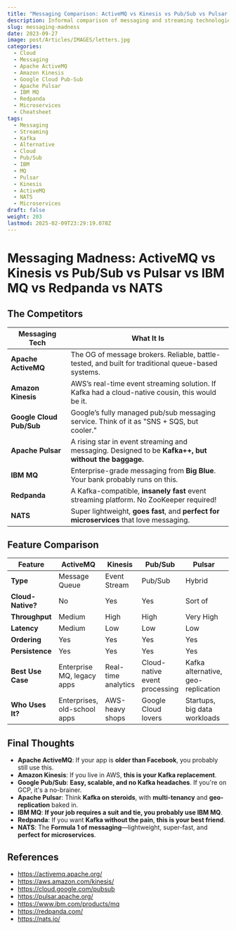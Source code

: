 ```yaml
---
title: "Messaging Comparison: ActiveMQ vs Kinesis vs Pub/Sub vs Pulsar vs IBM MQ vs Redpanda vs NATS"
description: Informal comparison of messaging and streaming technologies, including Apache ActiveMQ, Amazon Kinesis, Google Cloud Pub/Sub, Apache Pulsar, IBM MQ, Redpanda, and NATS.
slug: messaging-madness
date: 2023-09-27
image: post/Articles/IMAGES/letters.jpg
categories:
  - Cloud
  - Messaging
  - Apache ActiveMQ
  - Amazon Kinesis
  - Google Cloud Pub-Sub
  - Apache Pulsar
  - IBM MQ
  - Redpanda
  - Microservices
  - Cheatsheet
tags:
  - Messaging
  - Streaming
  - Kafka
  - Alternative
  - Cloud
  - Pub/Sub
  - IBM
  - MQ
  - Pulsar
  - Kinesis
  - ActiveMQ
  - NATS
  - Microservices
draft: false
weight: 203
lastmod: 2025-02-09T23:29:19.078Z
---
```

# Messaging Madness: ActiveMQ vs Kinesis vs Pub/Sub vs Pulsar vs IBM MQ vs Redpanda vs NATS

<!-- 
## Introduction

Welcome to **Messaging Madness**, where the biggest message brokers, event streaming systems, and queueing solutions **fight for dominance** in the world of distributed messaging. 🥊📨

Messaging systems are the **glue** that holds **microservices, event-driven architectures, and real-time applications together**. But with **so many options**, how do you choose? Do you go **old-school reliable** like IBM MQ, **cloud-native** like Google Pub/Sub, or **next-gen super-fast** like Redpanda?

Let’s break it all down **without making you regret your career choices**!
-->

## The Competitors

| Messaging Tech           | What It Is                                                                                           |
| ------------------------ | ---------------------------------------------------------------------------------------------------- |
| **Apache ActiveMQ**      | The OG of message brokers. Reliable, battle-tested, and built for traditional queue-based systems.   |
| **Amazon Kinesis**       | AWS’s real-time event streaming solution. If Kafka had a cloud-native cousin, this would be it.      |
| **Google Cloud Pub/Sub** | Google’s fully managed pub/sub messaging service. Think of it as "SNS + SQS, but cooler."            |
| **Apache Pulsar**        | A rising star in event streaming and messaging. Designed to be **Kafka++, but without the baggage.** |
| **IBM MQ**               | Enterprise-grade messaging from **Big Blue**. Your bank probably runs on this.                       |
| **Redpanda**             | A Kafka-compatible, **insanely fast** event streaming platform. No ZooKeeper required!               |
| **NATS**                 | Super lightweight, **goes fast**, and **perfect for microservices** that love messaging.             |

## Feature Comparison

| Feature           | ActiveMQ                     | Kinesis             | Pub/Sub                       | Pulsar                             | IBM MQ                   | Redpanda                      | NATS                                    |
| ----------------- | ---------------------------- | ------------------- | ----------------------------- | ---------------------------------- | ------------------------ | ----------------------------- | --------------------------------------- |
| **Type**          | Message Queue                | Event Stream        | Pub/Sub                       | Hybrid                             | Enterprise MQ            | Kafka Alternative             | Microservices Messaging                 |
| **Cloud-Native?** | No                           | Yes                 | Yes                           | Sort of                            | No                       | Yes                           | Yes                                     |
| **Throughput**    | Medium                       | High                | High                          | Very High                          | Medium                   | Insane 🚀                     | Fast                                    |
| **Latency**       | Medium                       | Low                 | Low                           | Low                                | High                     | Super Low                     | Ultra Low                               |
| **Ordering**      | Yes                          | Yes                 | Yes                           | Yes                                | Yes                      | Yes                           | No                                      |
| **Persistence**   | Yes                          | Yes                 | Yes                           | Yes                                | Yes                      | Yes                           | No                                      |
| **Best Use Case** | Enterprise MQ, legacy apps   | Real-time analytics | Cloud-native event processing | Kafka alternative, geo-replication | Banking, enterprise apps | Low-latency Kafka replacement | Lightweight messaging for microservices |
| **Who Uses It?**  | Enterprises, old-school apps | AWS-heavy shops     | Google Cloud lovers           | Startups, big data workloads       | Banks, enterprises       | Performance-obsessed devs     | IoT, event-driven apps                  |

## Final Thoughts

* **Apache ActiveMQ**: If your app is **older than Facebook**, you probably still use this.
* **Amazon Kinesis**: If you live in AWS, **this is your Kafka replacement**.
* **Google Pub/Sub**: **Easy, scalable, and no Kafka headaches**. If you're on GCP, it's a no-brainer.
* **Apache Pulsar**: Think **Kafka on steroids**, with **multi-tenancy** and **geo-replication** baked in.
* **IBM MQ**: **If your job requires a suit and tie, you probably use IBM MQ**.
* **Redpanda**: If you want **Kafka without the pain**, **this is your best friend**.
* **NATS**: The **Formula 1 of messaging**—lightweight, super-fast, and **perfect for microservices**.

## References

* https://activemq.apache.org/
* https://aws.amazon.com/kinesis/
* https://cloud.google.com/pubsub
* https://pulsar.apache.org/
* https://www.ibm.com/products/mq
* https://redpanda.com/
* https://nats.io/
